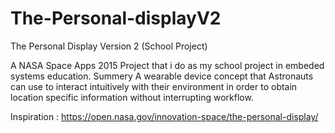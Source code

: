 # The-Personal-displayV2
The Personal Display Version 2 (School Project)

A NASA Space Apps 2015 Project that i do as my school project in embeded systems education.
Summery 
A wearable device concept that Astronauts can use to 
interact intuitively with their environment in order to obtain location specific information without interrupting workflow. 

Inspiration : https://open.nasa.gov/innovation-space/the-personal-display/ 
